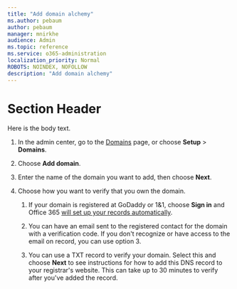 ```yaml
---
title: "Add domain alchemy"
ms.author: pebaum
author: pebaum
manager: mnirkhe
audience: Admin
ms.topic: reference
ms.service: o365-administration
localization_priority: Normal
ROBOTS: NOINDEX, NOFOLLOW
description: "Add domain alchemy"
---
```


# Section Header
Here is the body text.
  
1. In the admin center, go to the [Domains](https://go.microsoft.com/fwlink/p/?linkid=834818) page, or choose **Setup** \> **Domains**.
 
2. Choose **Add domain**.
    
3. Enter the name of the domain you want to add, then choose **Next**.
    
4. Choose how you want to verify that you own the domain.
  
    1. If your domain is registered at GoDaddy or 1&amp;1, choose **Sign in** and Office 365 [will set up your records automatically](../get-help-with-domains/domain-connect.md).
    
    2. You can have an email sent to the registered contact for the domain with a verification code. If you don't recognize or have access to the email on record, you can use option 3.
    
    3. You can use a TXT record to verify your domain. Select this and choose **Next** to see instructions for how to add this DNS record to your registrar's website. This can take up to 30 minutes to verify after you've added the record. 